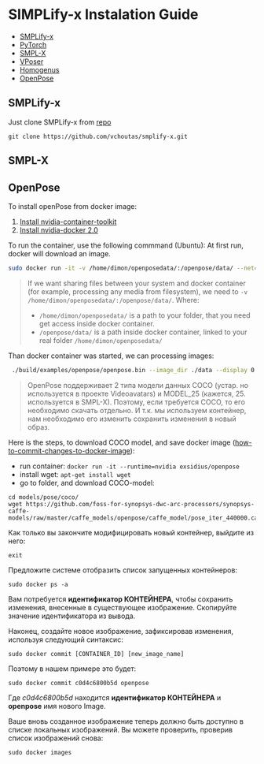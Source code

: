 # SIMPLify-x Instalation Guide

* [SMPLify-x](#smplify-x)
* [PyTorch](#pytorch)
* [SMPL-X](#smpl-x)
* [VPoser](#vposer)
* [Homogenus](#homogenus)
* [OpenPose](#openpose)

## SMPLify-x
Just clone SMPLify-x from [repo](https://github.com/vchoutas/smplify-x)

`git clone https://github.com/vchoutas/smplify-x.git`

## SMPL-X


## OpenPose
To install openPose from docker image:
1. [Install nvidia-container-toolkit](https://github.com/NVIDIA/nvidia-docker#ubuntu-160418042004-debian-jessiestretchbuster)
2. [Install nvidia-docker 2.0](https://github.com/nvidia/nvidia-docker/wiki/Installation-(version-2.0))

To run the container, use the following commmand (Ubuntu):
At first run, docker will download an image.
```bash
sudo docker run -it -v /home/dimon/openposedata/:/openpose/data/ --net=host -e DISPLAY --runtime=nvidia exsidius/openpose
```
> If we want sharing files between your system and docker container (for example, processing any media from filesystem), we need to `-v /home/dimon/openposedata/:/openpose/data/`.
> Where:
> * `/home/dimon/openposedata/` is a path to your folder, that you need get access inside docker container.
> * `/openpose/data/` is a path inside docker container, linked to your real folder `/home/dimon/openposedata/`

Than docker container was started, we can processing images:
```bash
 ./build/examples/openpose/openpose.bin --image_dir ./data --display 0 --write_json ./data/result --write_images ./data/result --face --hand

```

> OpenPose поддерживает 2 типа модели данных COCO (устар. но используется в проекте Videoavatars) и MODEL_25 (кажется, 25. используется в SMPL-X). Поэтому, если требуется COCO, то его необходимо скачать отдельно. И т.к. мы используем контейнер, нам необходимо его изменить сохранить изменения в новый образ.

Here is the steps, to download COCO model, and save docker image ([how-to-commit-changes-to-docker-image](https://phoenixnap.com/kb/how-to-commit-changes-to-docker-image)):
* run container: `docker run -it --runtime=nvidia exsidius/openpose`
* install wget: `apt-get install wget`
* go to folder, and download COCO-model:
```
cd models/pose/coco/
wget https://github.com/foss-for-synopsys-dwc-arc-processors/synopsys-caffe-models/raw/master/caffe_models/openpose/caffe_model/pose_iter_440000.caffemodel
```
Как только вы закончите модифицировать новый контейнер, выйдите из него:

`exit`

Предложите системе отобразить список запущенных контейнеров:

`sudo docker ps -a`

Вам потребуется **идентификатор КОНТЕЙНЕРА**, чтобы сохранить изменения, внесенные в существующее изображение. Скопируйте значение идентификатора из вывода.

Наконец, создайте новое изображение, зафиксировав изменения, используя следующий синтаксис:

`sudo docker commit [CONTAINER_ID] [new_image_name]`

Поэтому в нашем примере это будет:

`sudo docker commit c0d4c6800b5d openpose`

Где *c0d4c6800b5d* находится **идентификатор КОНТЕЙНЕРА** и **openpose** имя нового Image.

Ваше вновь созданное изображение теперь должно быть доступно в списке локальных изображений. Вы можете проверить, проверив список изображений снова:

`sudo docker images`

[^1]: Все сноски отображаются в конце страницы
[^2]: Просто не так ли?)
